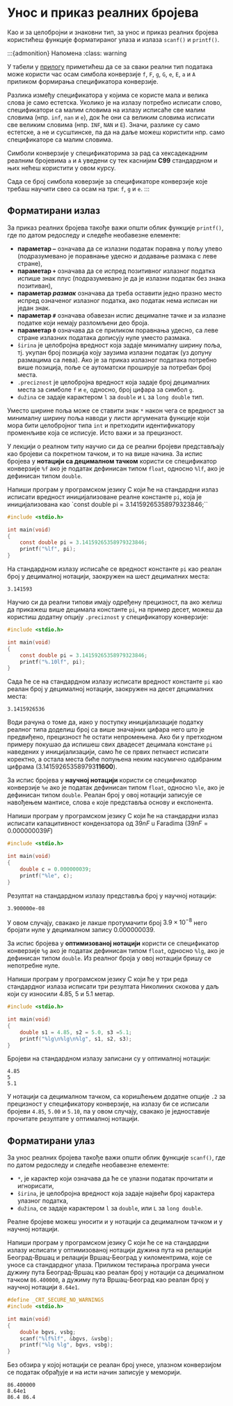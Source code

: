# Унос и приказ реалних бројева

Као и за целобројни и знаковни тип, за унос и приказ реалних бројева користићеш
функције форматираног улаза и излаза `scanf()` и `printf()`.

:::{admonition} Напомена
:class: warning

У табели у [прилогу](../prilozi/tipovi_podataka.md) приметићеш да се за сваки
реални тип података може користи час осам симбола конверзије `f`, `F`, `g`,
`G`, `e`, `E`, `a` и `A` приликом формирања спецификатора конверзије.

Разлика између спецификатора у којима се користе мала и велика слова је само
естетска. Уколико је на излазу потребно исписати слово, спецификатори са малим
словима на излазу исписаће све малим словима (нпр. `inf`, `nan` и `e`), док ће
они са великим словима исписати све великим словима (нпр. `INF`, `NAN` и `E`).
Значи, разлике су само естетске, а не и сусштинске, па да на даље можеш
користити нпр. само спецификаторе са малим словима.

Симболи конверзије у спецификаторима за рад са хексадекадним реалним бројевима
`a` и `A` уведени су тек каснијим **C99** стандардном и њих нећеш користити у
овом курсу.

Сада се број симбола коверзије за спецификаторе конверзије које требаш научити
свео са осам на три: `f`, `g` и `e`.
:::

## Форматирани излаз

За приказ реалних бројева такође важи општи облик функције `printf()`, где по
датом редоследу и следеће необавезне елементе:

- **параметар `–`** означава да се излазни податак поравна у пољу улево
(подразумевано је поравнање удесно и додавање размака с леве стране),
- **параметар `+`** означава да се испред позитивног излазног податка испише
знак плус (подразумевано је да је излазни податак без знака позитиван),
- **параметар *размак*** означава да треба оставити једно празно место испред
означеног излазног податка, ако податак нема исписан ни један знак.
- **параметар `#`** означава обавезан испис децималне тачке и за излазне
податке који немају разломљени део броја.
- **параметар `0`** означава да се приликом поравнања удесно, са леве стране
излазних података дописују нуле уместо размака.
- `širina` је целобројна вредност која задаје минималну ширину поља, тј. укупан
број позиција коју заузима излазни податак (уз допуну размацима са лева). Ако
је за приказ излазног података потребно више позиција, поље се аутоматски
проширује за потребан број места.
- `.preciznost` је целобројна вредност која задаје број децималних места за
симболе `f` и `e`, односно, број цифара за симбол `g`.
- `dužina` се задаје карактером `l` за `double` и `L` за `long double` тип.

Уместо ширине поља може се ставити знак `*` након чега се вредност за
минималну ширину поља наводи у листи аргумената функције који мора бити
целобројног типа `int` и претходити идентификатору променљиве која се исписује.
Исто важи и за прецизност.

У лекцији о реалном типу научио си да се реални бројеви представљају као
бројеви са покретном тачком, и то на више начина. За испис бројева у
**нотацији са децималном тачком** користи се спецификатор конверзије `%f` ако
је податак дефинисан типом `float`, односно `%lf`, ако је дефинисан типом
`double`.

Напиши програм у програмском језику C који ће на стандардни излаз исписати
вредност иницијализоване реалне константе `pi`, која је иницијализована као
`const double pi = 3.14159265358979323846;``

```c
#include <stdio.h>

int main(void)
{
    const double pi = 3.14159265358979323846;
    printf("%lf", pi);
}
```

На стандардном излазу исписаће се вредност константе `pi` као реалан број у
децималној нотацији, заокружен на шест децималних места:

```text
3.141593
```

Научио си да реални типови имају одређену прецизност, па ако желиш да прикажеш
више децимала константе `pi`, на пример десет, можеш да користиш додатну опцију
`.preciznost` у спецификатору конверзије:

```c
#include <stdio.h>

int main(void)
{
    const double pi = 3.14159265358979323846;
    printf("%.10lf", pi);
}
```

Сада ће се на стандардном излазу исписати вредност константе `pi` као реалан
број у децималној нотацији, заокружен на десет децималних места:

```text
3.1415926536
```

Води рачуна о томе да, иако у поступку иницијализације податку реалног типа
доделиш број са више значајних цифара него што је предвиђено, прецизност ће
остати непромењена. Ако би у претходном примеру покушао да испишеш свих
двадесет децимала констане `pi` наведених у иницијализацији, само ће се првих
петнаест исписати коректно, а остала места биће попуњена неким насумично
одабраним цифрама (3.141592653589793**11600**).

За испис бројева у **научној нотацији** користи се спецификатор конверзије `%e`
ако је податак дефинисан типом `float`, односно `%le`, ако је дефинисан типом
`double`. Реалан број у овој нотацији записује се навођењем мантисе, слова `е`
које представља основу и експонента.

Напиши програм у програмском језику C који ће на стандардни излаз исписати
капацитивност кондензатора од $39nF$ u Faradima ($39nF=0.000000039F$)

```c
#include <stdio.h>

int main(void)
{
    double c = 0.000000039;
    printf("%le", c);
}
```

Резултат на стандардном излазу представља број у научној нотацији:

```text
3.900000e-08
```

У овом случају, свакако је лакше протумачити број $3.9\times{10^{-8}}$ него
бројати нуле у децималном запису $0.000000039$.

За испис бројева у **оптимизованој нотацији** користи се спецификатор
конверзије `%g` ако је податак дефинисан типом `float`, односно `%lg`, ако је
дефинисан типом `double`. Из реалног броја у овој нотацији бришу се непотребне
нуле.

Напиши програм у програмском језику C који ће у три реда стандардног излаза
исписати три резултата Николиних скокова у даљ који су износили $4.85$, $5$ и
$5.1$ метар.

```c
#include <stdio.h>

int main(void)
{
    double s1 = 4.85, s2 = 5.0, s3 =5.1;
    printf("%lg\n%lg\n%lg", s1, s2, s3);
}
```

Бројеви на стандардном излазу записани су у оптималној нотацији:

```text
4.85
5
5.1
```

У нотацији са децималном тачком, са коришћењем додатне опције `.2` за
прецизност у спецификатору конверзије, на излазу би се исписали бројеви `4.85`,
`5.00` и `5.10`, па у овом случају, свакако је једноставије прочитате резултате
у оптималној нотацији.

## Форматирани улаз

За унос реалних бројева такође важи општи облик функције `scanf()`, где по
датом редоследу и следеће необавезне елементе:

- `*`, је карактер који означава да ће се улазни податак прочитати и
игнорисати,
- `širina`, је целобројна вредност која задаје највећи број карактера улазног
податка,
- `dužina`, се задаје карактером `l` за `double`, или `L` за `long double`.

Реалне бројеве можеш уносити и у нотацији са децималном тачком и у научној
нотацији.

Напиши програм у програмском језику C који ће се на стандардни излазу исписати
у оптимизованој нотацији дужина пута на релацији Београд-Вршац и релацији
Вршац-Београд у киломентрима, које се уносе са стандардног улаза. Приликом
тестирања програма унеси дужину пута Београд-Вршац као реалан број у нотацији
са децималном тачком `86.400000`, а дужиму пута Вршац-Београд као реалан број у
научној нотацији `8.64e1`.

```c
#define _CRT_SECURE_NO_WARNINGS
#include <stdio.h>

int main(void)
{
    double bgvs, vsbg;
    scanf("%lf%lf", &bgvs, &vsbg);
    printf("%lg %lg", bgvs, vsbg);
}
```

Без обзира у којој нотацији се реалан број унесе, улазном конверзијом се
податак обрађује и на исти начин записује у меморији.

```text
86.400000
8.64e1
86.4 86.4
```

